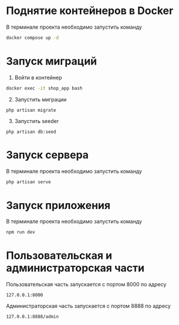 #  Поднятие контейнеров в Docker
В терминале проекта необходимо запустить команду
```bash
docker compose up -d
```

# Запуск миграций
1. Войти в контейнер
```bash
docker exec -it shop_app bash
```
2. Запустить миграции
```
php artisan migrate 
```
3. Запустить seeder
```
php artisan db:seed
```

#  Запуск сервера
В терминале проекта необходимо запустить команду
```bash
php artisan serve
```

# Запуск приложения
В терминале проекта необходимо запустить команду
```bash
npm run dev
```

# Пользовательская и администраторская части
Пользовательская часть запускается с портом 8000 по адресу
```
127.0.0.1:8000
```
Администраторская часть запускается с портом 8888 по адресу
```
127.0.0.1:8888/admin
```
